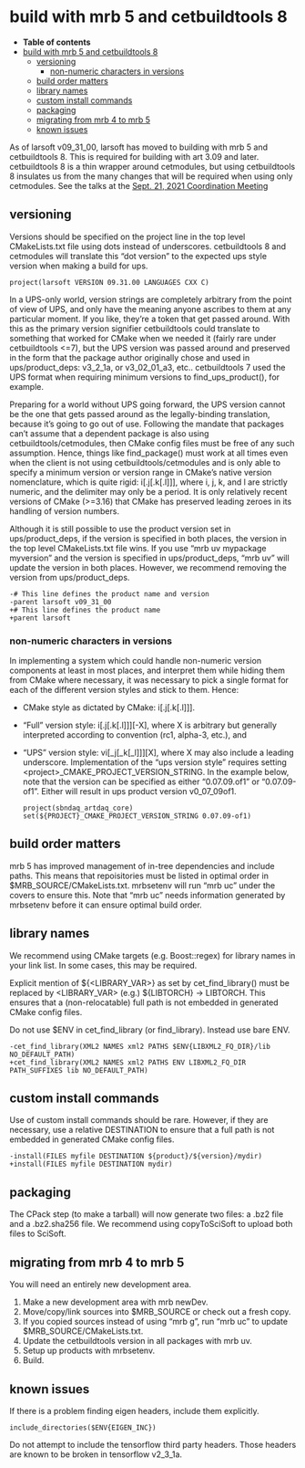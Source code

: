 build with mrb 5 and cetbuildtools 8
==============================================================================

-   **Table of contents**
-   [build with mrb 5 and cetbuildtools 8](#build-with-mrb-5-and-cetbuildtools-8)
    -   [versioning](#versioning)
        -   [non-numeric characters in versions](#non-numeric-characters-in-versions)
    -   [build order matters](#build-order-matters)
    -   [library names](#library-names)
    -   [custom install commands](#custom-install-commands)
    -   [packaging](#packaging)
    -   [migrating from mrb 4 to mrb 5](#migrating-from-mrb-4-to-mrb-5)
    -   [known issues](#known-issues)

As of larsoft v09_31_00, larsoft has moved to building with mrb 5 and cetbuildtools 8. This is required for building with art 3.09 and later.
cetbuildtools 8 is a thin wrapper around cetmodules, but using cetbuildtools 8 insulates us from the many changes that will be required when using only cetmodules. See the talks at the [Sept. 21, 2021 Coordination Meeting](https://indico.fnal.gov/event/51092/)

versioning
--------------------------

Versions should be specified on the project line in the top level CMakeLists.txt file using dots instead of underscores. cetbuildtools 8 and cetmodules will translate this “dot version” to the expected ups style version when making a build for ups.

    project(larsoft VERSION 09.31.00 LANGUAGES CXX C)

In a UPS-only world, version strings are completely arbitrary from the point of view of UPS, and only have the meaning anyone ascribes to them at any particular moment. If you like, they’re a token that get passed around. With this as the primary version signifier cetbuildtools could translate to something that worked for CMake when we needed it (fairly rare under cetbuildtools \<=7), but the UPS version was passed around and preserved in the form that the package author originally chose and used in ups/product_deps: v3_2_1a, or v3_02_01_a3, etc.. cetbuildtools 7 used the UPS format when requiring minimum versions to find_ups_product(), for example.

Preparing for a world without UPS going forward, the UPS version cannot be the one that gets passed around as the legally-binding translation, because it’s going to go out of use. Following the mandate that packages can’t assume that a dependent package is also using cetbuildtools/cetmodules, then CMake config files must be free of any such assumption. Hence, things like find_package() must work at all times even when the client is not using cetbuildtools/cetmodules and is only able to specify a minimum version or version range in CMake’s native version nomenclature, which is quite rigid: i[.j[.k[.l]]], where i, j, k, and l are strictly numeric, and the delimiter may only be a period. It is only relatively recent versions of CMake (\>=3.16) that CMake has preserved leading zeroes in its handling of version numbers.

Although it is still possible to use the product version set in ups/product_deps, if the version is specified in both places, the version in the top level CMakeLists.txt file wins. If you use “mrb uv mypackage myversion” and the version is specified in ups/product_deps, “mrb uv” will update the version in both places. However, we recommend removing the version from ups/product_deps.

    -# This line defines the product name and version
    -parent larsoft v09_31_00
    +# This line defines the product name
    +parent larsoft 

### non-numeric characters in versions

In implementing a system which could handle non-numeric version components at least in most places, and interpret them while hiding them from CMake where necessary, it was necessary to pick a single format for each of the different version styles and stick to them. Hence:

-   CMake style as dictated by CMake: i[.j[.k[.l]]].
-   “Full” version style: i[.j[.k[.l]]][-X], where X is arbitrary but generally interpreted according to convention (rc1, alpha-3, etc.), and
-   “UPS” version style: vi[_j[_k[_l]]][X], where X may also include a leading underscore.
    Implementation of the “ups version style” requires setting \<project\>_CMAKE_PROJECT_VERSION_STRING. In the example below, note that the version can be specified as either “0.07.09.of1” or “0.07.09-of1”. Either will result in ups product version v0_07_09of1.

        project(sbndaq_artdaq_core)
        set(${PROJECT}_CMAKE_PROJECT_VERSION_STRING 0.07.09-of1)

build order matters
--------------------------------------------

mrb 5 has improved management of in-tree dependencies and include paths. This means that repoisitories must be listed in optimal order in \$MRB_SOURCE/CMakeLists.txt. mrbsetenv will run “mrb uc” under the covers to ensure this. Note that “mrb uc” needs information generated by mrbsetenv before it can ensure optimal build order.

library names
--------------------------------

We recommend using CMake targets (e.g. Boost::regex) for library names in your link list. In some cases, this may be required.

Explicit mention of \${\<LIBRARY_VAR\>} as set by cet_find_library() must be replaced by \<LIBRARY_VAR\> (e.g.) \${LIBTORCH} -\> LIBTORCH. This ensures that a (non-relocatable) full path is not embedded in generated CMake config files.

Do not use \$ENV in cet_find_library (or find_library). Instead use bare ENV.

    -cet_find_library(XML2 NAMES xml2 PATHS $ENV{LIBXML2_FQ_DIR}/lib NO_DEFAULT_PATH)
    +cet_find_library(XML2 NAMES xml2 PATHS ENV LIBXML2_FQ_DIR PATH_SUFFIXES lib NO_DEFAULT_PATH)

custom install commands
----------------------------------------------------

Use of custom install commands should be rare. However, if they are necessary, use a relative DESTINATION to ensure that a full path is not embedded in generated CMake config files.

    -install(FILES myfile DESTINATION ${product}/${version}/mydir)
    +install(FILES myfile DESTINATION mydir)

packaging
------------------------

The CPack step (to make a tarball) will now generate two files: a .bz2 file and a .bz2.sha256 file. We recommend using copyToSciSoft to upload both files to SciSoft.

migrating from mrb 4 to mrb 5
----------------------------------------------------------------

You will need an entirely new development area.

1.  Make a new development area with mrb newDev.
2.  Move/copy/link sources into \$MRB_SOURCE or check out a fresh copy.
3.  If you copied sources instead of using “mrb g”, run “mrb uc” to update \$MRB_SOURCE/CMakeLists.txt.
4.  Update the cetbuildtools version in all packages with mrb uv.
5.  Setup up products with mrbsetenv.
6.  Build.

known issues
------------------------------

If there is a problem finding eigen headers, include them explicitly.

    include_directories($ENV{EIGEN_INC})

Do not attempt to include the tensorflow third party headers. Those headers are known to be broken in tensorflow v2_3_1a.
